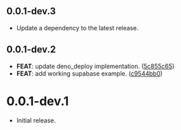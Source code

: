 ## 0.0.1-dev.3

 - Update a dependency to the latest release.

## 0.0.1-dev.2

 - **FEAT**: update deno_deploy implementation. ([5c855c65](https://github.com/invertase/dart_edge/commit/5c855c6524d4aba5e7304712d20854417adadd7d))
 - **FEAT**: add working supabase example. ([c9544bb0](https://github.com/invertase/dart_edge/commit/c9544bb0a408a25cc977017ecae74ed06a92f3d4))

# 0.0.1-dev.1

- Initial release.